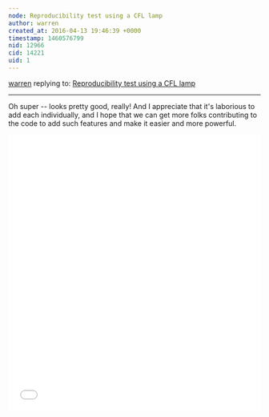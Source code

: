 ```yaml
---
node: Reproducibility test using a CFL lamp
author: warren
created_at: 2016-04-13 19:46:39 +0000
timestamp: 1460576799
nid: 12966
cid: 14221
uid: 1
---
```




[warren](../profile/warren) replying to: [Reproducibility test using a CFL lamp](../notes/viechdokter/04-13-2016/reproducibility-test-using-a-cfl-lamp)

----
Oh super -- looks pretty good, really! And I appreciate that it's laborious to add each individually, and I hope that we can get more folks contributing to the code to add such features and make it easier and more powerful. 

<iframe width='100%' height='550px' style='border:0;' src='//spectralworkbench.org/sets/embed2/3251'></iframe>